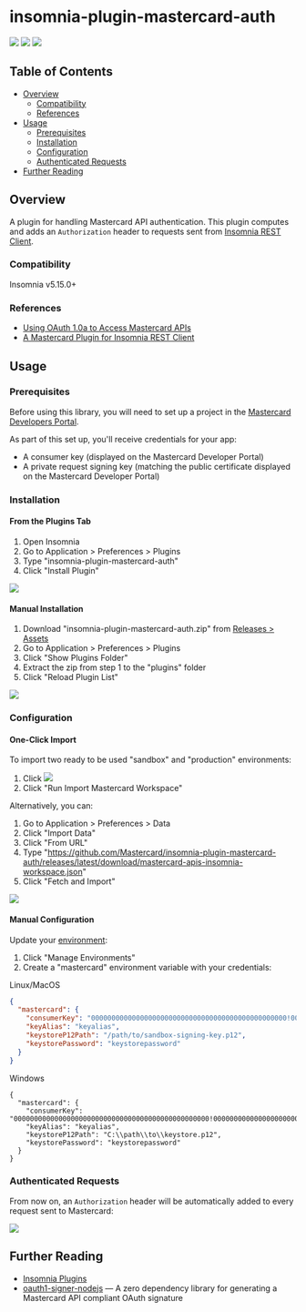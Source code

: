 # insomnia-plugin-mastercard-auth

[![](https://img.shields.io/npm/v/insomnia-plugin-mastercard-auth.svg)](https://www.npmjs.com/package/insomnia-plugin-mastercard-auth)
[![](https://img.shields.io/badge/license-Apache%202.0-yellow.svg)](https://github.com/Mastercard/insomnia-plugin-mastercard-auth/blob/master/LICENSE)
[![](https://img.shields.io/badge/insomnia-workspace-purple.svg?color=6a57d5)](https://insomnia.rest/run/?label=Import%20Mastercard%20Workspace&uri=https://github.com/Mastercard/insomnia-plugin-mastercard-auth/releases/latest/download/mastercard-apis-insomnia-workspace.json)

## Table of Contents
- [Overview](#overview)
  * [Compatibility](#compatibility)
  * [References](#references)
- [Usage](#usage)
  * [Prerequisites](#prerequisites)
  * [Installation](#installation)
  * [Configuration](#configuration)
  * [Authenticated Requests](#authenticated-requests)
- [Further Reading](#further-reading)

## Overview <a name="overview"></a>
A plugin for handling Mastercard API authentication. This plugin computes and adds an `Authorization` header to requests sent from [Insomnia REST Client](https://insomnia.rest/).

### Compatibility <a name="compatibility"></a>
Insomnia v5.15.0+

### References <a name="references"></a>
* [Using OAuth 1.0a to Access Mastercard APIs](https://developer.mastercard.com/platform/documentation/using-oauth-1a-to-access-mastercard-apis/)
* [A Mastercard Plugin for Insomnia REST Client](https://developer.mastercard.com/blog/a-mastercard-plugin-for-insomnia-rest-client)

## Usage <a name="usage"></a>

### Prerequisites <a name="prerequisites"></a>
Before using this library, you will need to set up a project in the [Mastercard Developers Portal](https://developer.mastercard.com). 

As part of this set up, you'll receive credentials for your app:
* A consumer key (displayed on the Mastercard Developer Portal)
* A private request signing key (matching the public certificate displayed on the Mastercard Developer Portal)

### Installation <a name="installation"></a>

#### From the Plugins Tab
1. Open Insomnia
2. Go to Application > Preferences > Plugins
3. Type "insomnia-plugin-mastercard-auth"
4. Click "Install Plugin"

![](https://user-images.githubusercontent.com/3964455/67882592-66a0cd00-fb3a-11e9-9e57-15736b605396.gif)

#### Manual Installation
1. Download "insomnia-plugin-mastercard-auth.zip" from [Releases > Assets](https://github.com/Mastercard/insomnia-plugin-mastercard-auth/releases)
2. Go to Application > Preferences > Plugins
3. Click "Show Plugins Folder"
4. Extract the zip from step 1 to the "plugins" folder
5. Click "Reload Plugin List"

![](https://user-images.githubusercontent.com/3964455/67882595-66a0cd00-fb3a-11e9-8909-f2188f9a94da.gif)

### Configuration <a name="configuration"></a>

#### One-Click Import
To import two ready to be used "sandbox" and "production" environments:
1. Click [![](https://img.shields.io/badge/insomnia-workspace-purple.svg?color=6a57d5)](https://insomnia.rest/run/?label=Import%20Mastercard%20Workspace&uri=https://github.com/Mastercard/insomnia-plugin-mastercard-auth/releases/latest/download/mastercard-apis-insomnia-workspace.json)
2. Click "Run Import Mastercard Workspace"

Alternatively, you can:
1. Go to Application > Preferences > Data
2. Click "Import Data"
3. Click "From URL"
4. Type "https://github.com/Mastercard/insomnia-plugin-mastercard-auth/releases/latest/download/mastercard-apis-insomnia-workspace.json"
5. Click "Fetch and Import"

![](https://user-images.githubusercontent.com/3964455/68041294-2d966300-fcc8-11e9-887a-cfadf183c4c1.gif)

#### Manual Configuration
Update your [environment](https://support.insomnia.rest/article/18-environment-variables):
1. Click "Manage Environments"
2. Create a "mastercard" environment variable with your credentials:

Linux/MacOS
```json
{
  "mastercard": {
    "consumerKey": "000000000000000000000000000000000000000000000000!000000000000000000000000000000000000000000000000",
    "keyAlias": "keyalias",
    "keystoreP12Path": "/path/to/sandbox-signing-key.p12",
    "keystorePassword": "keystorepassword"
  }
}
```
Windows
```
{
  "mastercard": {
    "consumerKey": "000000000000000000000000000000000000000000000000!000000000000000000000000000000000000000000000000",
    "keyAlias": "keyalias",
    "keystoreP12Path": "C:\\path\\to\\keystore.p12",
    "keystorePassword": "keystorepassword"
  }
}
```


### Authenticated Requests <a name="authenticated-requests"></a>
From now on, an `Authorization` header will be automatically added to every request sent to Mastercard:

![](https://user-images.githubusercontent.com/3964455/68042376-a72f5080-fcca-11e9-85d9-d60cdd2da920.gif)

## Further Reading <a name="further-reading"></a>
* [Insomnia Plugins](https://support.insomnia.rest/article/26-plugins)
* [oauth1-signer-nodejs](https://github.com/Mastercard/oauth1-signer-nodejs) — A zero dependency library for generating a Mastercard API compliant OAuth signature
